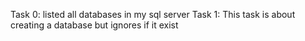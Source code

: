 Task 0: listed all databases in my sql server
Task 1: This task is about creating a database but ignores if it exist
